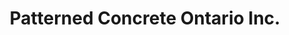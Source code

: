 ---
title: "Patterned Concrete Ontario Inc."
url: /north-york/patterned-concrete-ontario-inc/
shop: Allgemein
---